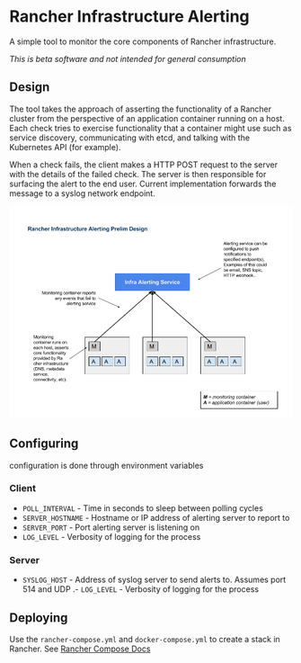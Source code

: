 # Rancher Infrastructure Alerting 

A simple tool to monitor the core components of Rancher infrastructure.

*This is beta software and not intended for general consumption*

## Design
The tool takes the approach of asserting the functionality of a Rancher cluster
from the perspective of an application container running on a host. Each check
tries to exercise functionality that a container might use such as service discovery, 
communicating with etcd, and talking with the Kubernetes API (for example). 

When a check fails, the client makes a HTTP POST request to the server with the details of 
the failed check. The server is then responsible for surfacing the alert to the end user. 
Current implementation forwards the message to a syslog network endpoint. 

![Design](rancher_infra_alerting_design.png)

## Configuring 

configuration is done through environment variables

### Client

- `POLL_INTERVAL` - Time in seconds to sleep between polling cycles 
- `SERVER_HOSTNAME` - Hostname or IP address of alerting server to report to
- `SERVER_PORT` - Port alerting server is listening on
- `LOG_LEVEL` - Verbosity of logging for the process

### Server

- `SYSLOG_HOST` - Address of syslog server to send alerts to. Assumes port 514 and UDP 
.- `LOG_LEVEL` - Verbosity of logging for the process

## Deploying

Use the `rancher-compose.yml` and `docker-compose.yml` to create a stack in Rancher. See [Rancher Compose Docs](https://docs.rancher.com/rancher/v1.5/en/cattle/rancher-compose/)